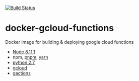 
[![Build Status](https://travis-ci.com/nalbion/docker-gcloud-functions.svg?branch=master)](https://travis-ci.com/nalbion/docker-gcloud-functions)

# docker-gcloud-functions
Docker image for building &amp; deploying google cloud functions

- [Node 8.11.1](https://cloud.google.com/functions/docs/concepts/nodejs-8-runtime)
- npm, [pnpm](https://pnpm.js.org), [yarn](https://yarnpkg.com/en/)
- [python 2.7](https://docs.python.org/2/)
- [gcloud](https://cloud.google.com/sdk/gcloud/reference/beta/functions/)
- [gactions](https://developers.google.com/actions/tools/gactions-cli)
